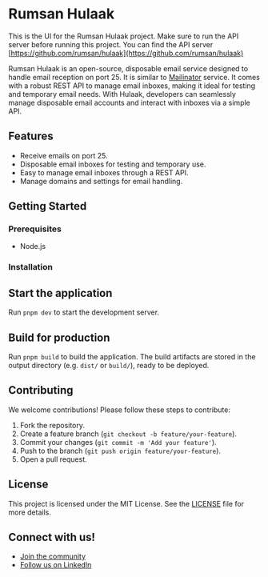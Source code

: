 # Rumsan Hulaak

This is the UI for the Rumsan Hulaak project. Make sure to run the API server before running this project. You can find the API server [https://github.com/rumsan/hulaak](https://github.com/rumsan/hulaak)

Rumsan Hulaak is an open-source, disposable email service designed to handle email reception on port 25.
It is similar to [Mailinator](https://mailinator.com) service. It comes with a robust REST API to manage email inboxes, making it ideal for testing and temporary email needs. With Hulaak, developers can seamlessly manage disposable email accounts and interact with inboxes via a simple API.

## Features

- Receive emails on port 25.
- Disposable email inboxes for testing and temporary use.
- Easy to manage email inboxes through a REST API.
- Manage domains and settings for email handling.

## Getting Started

### Prerequisites

- Node.js

### Installation

## Start the application

Run `pnpm dev` to start the development server.

## Build for production

Run `pnpm build` to build the application. The build artifacts are stored in the output directory (e.g. `dist/` or `build/`), ready to be deployed.

## Contributing

We welcome contributions! Please follow these steps to contribute:

1. Fork the repository.
2. Create a feature branch (`git checkout -b feature/your-feature`).
3. Commit your changes (`git commit -m 'Add your feature'`).
4. Push to the branch (`git push origin feature/your-feature`).
5. Open a pull request.

## License

This project is licensed under the MIT License. See the [LICENSE](LICENSE) file for more details.

## Connect with us!

- [Join the community](https://rumsan.com)
- [Follow us on LinkedIn](https://www.linkedin.com/company/rumsan)
